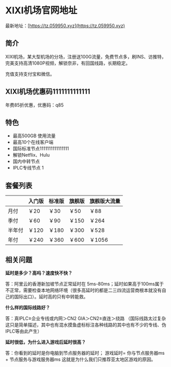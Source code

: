 # XIXI机场官网地址

最新地址：[https://tz.059950.xyz](https://tz.059950.xyz)

## 简介

XIXI机场，某大型机场的分场，注册送100G流量，免费节点多，刷INS、访推特，完美支持高清1080P视频，解锁奈非，有回国线路，长期稳定。

充值支持支付宝和微信。

## XIXI机场优惠码1111111111111

年费85折优惠，优惠码：q85

## 特色

* 最高500GB 使用流量
* 最高10个在线客户端
* 国际标准节点1111111111111111
* 解锁Netflix、Hulu
* 国内中转节点
* IPLC专线节点
1
## 套餐列表

||入门版|标准版|旗舰版|旗舰版大流量|
|----|----|----|----|----|
|月付|￥20|￥30|￥50|￥88|
|季付|￥60|￥90|￥150|￥264|
|半年付|￥120|￥180|￥300|￥528|
|年付|￥240|￥360|￥600|￥1056|

## 相关问题

**延时是多少？高吗？速度快不快？**

答：阿里云的香港新加坡节点正常延时在 5ms-80ms；延时如果高于100ms属于不正常，需要检查本地网络环境（很多高延时的都是二三四流运营商根本就没有自己的国际出口）。延时高的只有中转能救。

**什么样的国际线路好？**

答：真IPLC≥企业专线或内网＞CN2 GIA＞CN2≥直连＞绕路 （国际线路太过复杂这只是简单描述，其中也有混水摸鱼虚标标注各种线路的其中也有不少的专线、伪IPLC等由此产生）

**延时很低，为什么进入游戏后延时很高？**

答：你看到的延时是你电脑到节点服务器的延时； 游戏延时= 你与节点服务器ms + 节点服务与游戏服务器ms 这就是为什么我们只推荐亚太地区游戏的原因。
